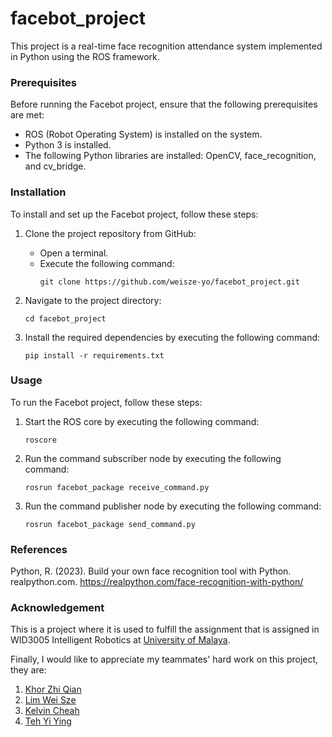# facebot_project
This project is a real-time face recognition attendance system implemented in Python using the ROS framework.

### Prerequisites

Before running the Facebot project, ensure that the following prerequisites are met:

- ROS (Robot Operating System) is installed on the system.
- Python 3 is installed.
- The following Python libraries are installed: OpenCV, face_recognition, and cv_bridge.

### Installation

To install and set up the Facebot project, follow these steps:

1. Clone the project repository from GitHub:
   - Open a terminal.
   - Execute the following command:
     ```
     git clone https://github.com/weisze-yo/facebot_project.git
     ```

2. Navigate to the project directory:
   ```
   cd facebot_project
   ```

3. Install the required dependencies by executing the following command:
   ```
   pip install -r requirements.txt
   ```

### Usage

To run the Facebot project, follow these steps:

1. Start the ROS core by executing the following command:
   ```
   roscore
   ```

2. Run the command subscriber node by executing the following command:
   ```
   rosrun facebot_package receive_command.py
   ```

3. Run the command publisher node by executing the following command:
   ```
   rosrun facebot_package send_command.py
   ```

### References
Python, R. (2023). Build your own face recognition tool with Python. realpython.com. https://realpython.com/face-recognition-with-python/ 

### Acknowledgement

This is a project where it is used to fulfill the assignment that is assigned in WID3005 Intelligent Robotics at [University of Malaya](https://www.um.edu.my/).

Finally, I would like to appreciate my teammates' hard work on this project, they are: 
1. [Khor Zhi Qian](https://github.com/Keyu0625)
2. [Lim Wei Sze](https://github.com/weisze-yo)
3. [Kelvin Cheah]()
4. [Teh Yi Ying](https://github.com/yiying305)


